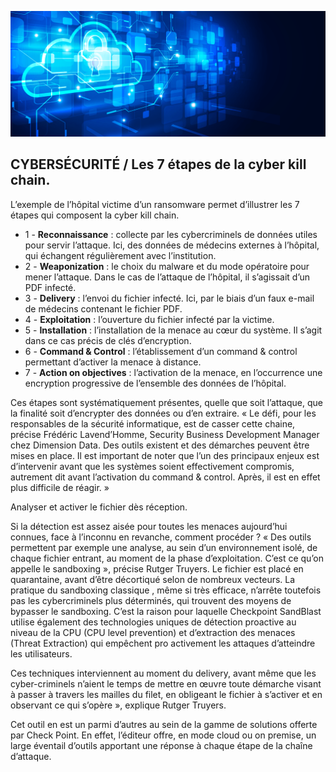 ![Debian_logo-01](./images/Cloud-et-securite.png)

## CYBERSÉCURITÉ / Les 7 étapes de la cyber kill chain.

L’exemple de l’hôpital victime d’un ransomware permet d’illustrer les 7 étapes qui composent la cyber kill chain.

- 1 - **Reconnaissance** : collecte par les cybercriminels de données utiles pour servir l’attaque. Ici, des données de médecins externes à l’hôpital, qui échangent régulièrement avec l’institution.
- 2 - **Weaponization** : le choix du malware et du mode opératoire pour mener l’attaque. Dans le cas de l’attaque de l’hôpital, il s’agissait d’un PDF infecté.
- 3 - **Delivery** : l’envoi du fichier infecté. Ici, par le biais d’un faux e-mail de médecins contenant le fichier PDF.
- 4 - **Exploitation** : l’ouverture du fichier infecté par la victime.
- 5 - **Installation** : l’installation de la menace au cœur du système. Il s’agit dans ce cas précis de clés d’encryption.
- 6 - **Command & Control** : l’établissement d’un command & control permettant d’activer la menace à distance.
- 7 - **Action on objectives** : l’activation de la menace, en l’occurrence une encryption progressive de l’ensemble des données de l’hôpital.

<p class="text-center">
Ces étapes sont systématiquement présentes, quelle que soit l’attaque, que la finalité soit d’encrypter des données ou d’en extraire. « Le défi, pour les responsables de la sécurité informatique, est de casser cette chaine, précise Frédéric Lavend’Homme, Security Business Development Manager chez Dimension Data. Des outils existent et des démarches peuvent être mises en place. Il est important de noter que l’un des principaux enjeux est d’intervenir avant que les systèmes soient effectivement compromis, autrement dit avant l’activation du command & control. Après, il est en effet plus difficile de réagir. »
</p>

Analyser et activer le fichier dès réception.

<p class="text-center">
Si la détection est assez aisée pour toutes les menaces aujourd’hui connues, face à l’inconnu en revanche, comment procéder ? « Des outils permettent par exemple une analyse, au sein d’un environnement isolé, de chaque fichier entrant, au moment de la phase d’exploitation. C’est ce qu’on appelle le sandboxing », précise Rutger Truyers. Le fichier est placé en quarantaine, avant d’être décortiqué selon de nombreux vecteurs. La pratique du sandboxing classique , même si très efficace, n’arrête toutefois pas les cybercriminels plus déterminés, qui trouvent des moyens de bypasser le sandboxing. C’est la raison pour laquelle Checkpoint SandBlast utilise également des technologies uniques de détection proactive au niveau de la CPU (CPU level prevention) et d’extraction des menaces (Threat Extraction) qui empêchent pro activement les attaques d’atteindre les utilisateurs.
</p>

<p class="text-center">
Ces techniques interviennent au moment du delivery, avant même que les cyber-criminels n’aient le temps de mettre en œuvre toute démarche visant à passer à travers les mailles du filet, en obligeant le fichier à s’activer et en observant ce qui s’opère », explique Rutger Truyers.
</p>

<p class="text-center">
Cet outil en est un parmi d’autres au sein de la gamme de solutions offerte par Check Point. En effet, l’éditeur offre, en mode cloud ou on premise, un large éventail d’outils apportant une réponse à chaque étape de la chaîne d’attaque.</p>
